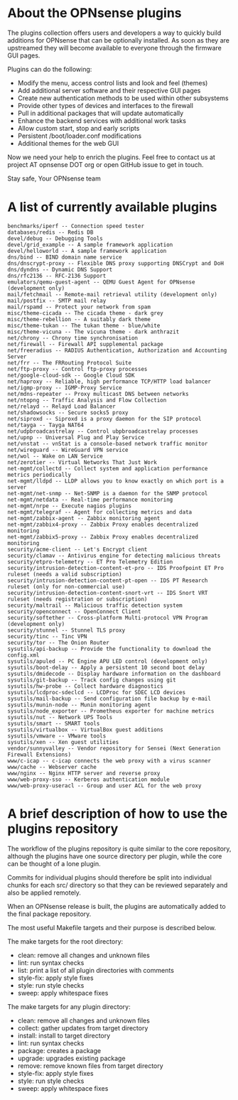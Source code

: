 About the OPNsense plugins
==========================

The plugins collection offers users and developers a way to quickly
build additions for OPNsense that can be optionally installed.  As
soon as they are upstreamed they will become available to everyone
through the firmware GUI pages.

Plugins can do the following:

* Modify the menu, access control lists and look and feel (themes)
* Add additional server software and their respective GUI pages
* Create new authentication methods to be used within other subsystems
* Provide other types of devices and interfaces to the firewall
* Pull in additional packages that will update automatically
* Enhance the backend services with additional work tasks
* Allow custom start, stop and early scripts
* Persistent /boot/loader.conf modifications
* Additional themes for the web GUI

Now we need your help to enrich the plugins.  Feel free to contact us
at project AT opnsense DOT org or open GitHub issue to get in touch.


Stay safe,
Your OPNsense team

A list of currently available plugins
=====================================

```
benchmarks/iperf -- Connection speed tester
databases/redis -- Redis DB
devel/debug -- Debugging Tools
devel/grid_example -- A sample framework application
devel/helloworld -- A sample framework application
dns/bind -- BIND domain name service
dns/dnscrypt-proxy -- Flexible DNS proxy supporting DNSCrypt and DoH
dns/dyndns -- Dynamic DNS Support
dns/rfc2136 -- RFC-2136 Support
emulators/qemu-guest-agent -- QEMU Guest Agent for OPNsense (development only)
mail/fetchmail -- Remote-mail retrieval utility (development only)
mail/postfix -- SMTP mail relay
mail/rspamd -- Protect your network from spam
misc/theme-cicada -- The cicada theme - dark grey
misc/theme-rebellion -- A suitably dark theme
misc/theme-tukan -- The tukan theme - blue/white
misc/theme-vicuna -- The vicuna theme - dark anthrazit
net/chrony -- Chrony time synchronisation
net/firewall -- Firewall API supplemental package
net/freeradius -- RADIUS Authentication, Authorization and Accounting Server
net/frr -- The FRRouting Protocol Suite
net/ftp-proxy -- Control ftp-proxy processes
net/google-cloud-sdk -- Google Cloud SDK
net/haproxy -- Reliable, high performance TCP/HTTP load balancer
net/igmp-proxy -- IGMP-Proxy Service
net/mdns-repeater -- Proxy multicast DNS between networks
net/ntopng -- Traffic Analysis and Flow Collection
net/relayd -- Relayd Load Balancer
net/shadowsocks -- Secure socks5 proxy
net/siproxd -- Siproxd is a proxy daemon for the SIP protocol
net/tayga -- Tayga NAT64
net/udpbroadcastrelay -- Control ubpbroadcastrelay processes
net/upnp -- Universal Plug and Play Service
net/vnstat -- vnStat is a console-based network traffic monitor
net/wireguard -- WireGuard VPN service
net/wol -- Wake on LAN Service
net/zerotier -- Virtual Networks That Just Work
net-mgmt/collectd -- Collect system and application performance metrics periodically
net-mgmt/lldpd -- LLDP allows you to know exactly on which port is a server
net-mgmt/net-snmp -- Net-SNMP is a daemon for the SNMP protocol
net-mgmt/netdata -- Real-time performance monitoring
net-mgmt/nrpe -- Execute nagios plugins
net-mgmt/telegraf -- Agent for collecting metrics and data
net-mgmt/zabbix-agent -- Zabbix monitoring agent
net-mgmt/zabbix4-proxy -- Zabbix Proxy enables decentralized monitoring
net-mgmt/zabbix5-proxy -- Zabbix Proxy enables decentralized monitoring
security/acme-client -- Let's Encrypt client
security/clamav -- Antivirus engine for detecting malicious threats
security/etpro-telemetry -- ET Pro Telemetry Edition
security/intrusion-detection-content-et-pro -- IDS Proofpoint ET Pro ruleset (needs a valid subscription)
security/intrusion-detection-content-pt-open -- IDS PT Research ruleset (only for non-commercial use)
security/intrusion-detection-content-snort-vrt -- IDS Snort VRT ruleset (needs registration or subscription)
security/maltrail -- Malicious traffic detection system
security/openconnect -- OpenConnect Client
security/softether -- Cross-platform Multi-protocol VPN Program (development only)
security/stunnel -- Stunnel TLS proxy
security/tinc -- Tinc VPN
security/tor -- The Onion Router
sysutils/api-backup -- Provide the functionality to download the config.xml
sysutils/apuled -- PC Engine APU LED control (development only)
sysutils/boot-delay -- Apply a persistent 10 second boot delay
sysutils/dmidecode -- Display hardware information on the dashboard
sysutils/git-backup -- Track config changes using git
sysutils/hw-probe -- Collect hardware diagnostics
sysutils/lcdproc-sdeclcd -- LCDProc for SDEC LCD devices
sysutils/mail-backup -- Send configuration file backup by e-mail
sysutils/munin-node -- Munin monitoring agent
sysutils/node_exporter -- Prometheus exporter for machine metrics
sysutils/nut -- Network UPS Tools
sysutils/smart -- SMART tools
sysutils/virtualbox -- VirtualBox guest additions
sysutils/vmware -- VMware tools
sysutils/xen -- Xen guest utilities
vendor/sunnyvalley -- Vendor repository for Sensei (Next Generation Firewall Extensions)
www/c-icap -- c-icap connects the web proxy with a virus scanner
www/cache -- Webserver cache
www/nginx -- Nginx HTTP server and reverse proxy
www/web-proxy-sso -- Kerberos authentication module
www/web-proxy-useracl -- Group and user ACL for the web proxy
```

A brief description of how to use the plugins repository
========================================================

The workflow of the plugins repository is quite similar to the
core repository, although the plugins have one source directory
per plugin, while the core can be thought of a lone plugin.

Commits for individual plugins should therefore be split into
individual chunks for each src/ directory so that they can be
reviewed separately and also be applied remotely.

When an OPNsense release is built, the plugins are automatically
added to the final package repository.

The most useful Makefile targets and their purpose is described
below.

The make targets for the root directory:

* clean:	remove all changes and unknown files
* lint:		run syntax checks
* list:		print a list of all plugin directories with comments
* style-fix:	apply style fixes
* style:	run style checks
* sweep:	apply whitespace fixes

The make targets for any plugin directory:

* clean:	remove all changes and unknown files
* collect:	gather updates from target directory
* install:	install to target directory
* lint:		run syntax checks
* package:	creates a package
* upgrade:	upgrades existing package
* remove:	remove known files from target directory
* style-fix:	apply style fixes
* style:	run style checks
* sweep:	apply whitespace fixes
